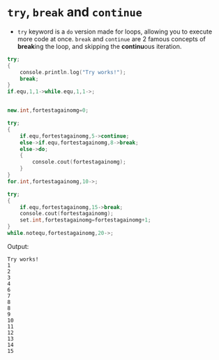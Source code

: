 # `try`, `break` and `continue`

- `try` keyword is a `do` version made for loops, allowing you to execute more code at once. `break` and `continue` are 2 famous concepts of **break**ing the loop, and skipping the **continu**ous iteration.

```cpp
try;
{
	console.println.log("Try works!");
	break;
}
if.equ,1,1->while.equ,1,1->;


new.int,fortestagainomg=0;

try;
{
	if.equ,fortestagainomg,5->continue;
	else->if.equ,fortestagainomg,8->break;
	else->do;
	{
		console.cout(fortestagainomg);
	}
}
for.int,fortestagainomg,10->;

try;
{
	if.equ,fortestagainomg,15->break;
	console.cout(fortestagainomg);
	set.int,fortestagainomg=fortestagainomg+1;
}
while.notequ,fortestagainomg,20->;
```

Output:

```
Try works!
1
2
3
4
6
7
8
8
9
10
11
12
13
14
15
```